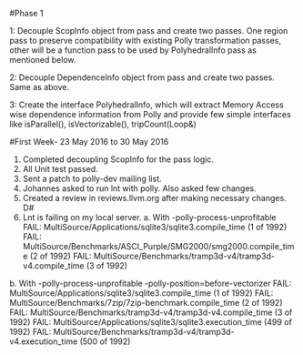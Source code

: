 #Phase 1


1: Decouple ScopInfo object from pass and create two passes. One region pass to preserve compatibility with existing Polly transformation passes, other will be a function pass to be used by PolyhedralInfo pass as mentioned below.

2: Decouple DependenceInfo object from pass and create two passes. Same as above.

3: Create the interface PolyhedralInfo, which will extract Memory Access wise dependence information from Polly and provide few simple interfaces like isParallel(), isVectorizable(), tripCount(Loop&)


#First Week- 23 May 2016 to 30 May 2016

1. Completed decoupling ScopInfo for the pass logic.
2. All Unit test passed.
3. Sent a patch to polly-dev mailing list.
4. Johannes asked to run lnt with polly. Also asked few changes.
5. Created a review in reviews.llvm.org after making necessary changes. D#
6. Lnt is failing on my local server.
a. With -polly-process-unprofitable
FAIL: MultiSource/Applications/sqlite3/sqlite3.compile_time (1 of 1992)
FAIL: MultiSource/Benchmarks/ASCI_Purple/SMG2000/smg2000.compile_time (2 of 1992)
FAIL: MultiSource/Benchmarks/tramp3d-v4/tramp3d-v4.compile_time (3 of 1992)

b. With -polly-process-unprofitable -polly-position=before-vectorizer
FAIL: MultiSource/Applications/sqlite3/sqlite3.compile_time (1 of 1992)
FAIL: MultiSource/Benchmarks/7zip/7zip-benchmark.compile_time (2 of 1992)
FAIL: MultiSource/Benchmarks/tramp3d-v4/tramp3d-v4.compile_time (3 of 1992)
FAIL: MultiSource/Applications/sqlite3/sqlite3.execution_time (499 of 1992)
FAIL: MultiSource/Benchmarks/tramp3d-v4/tramp3d-v4.execution_time (500 of 1992)
